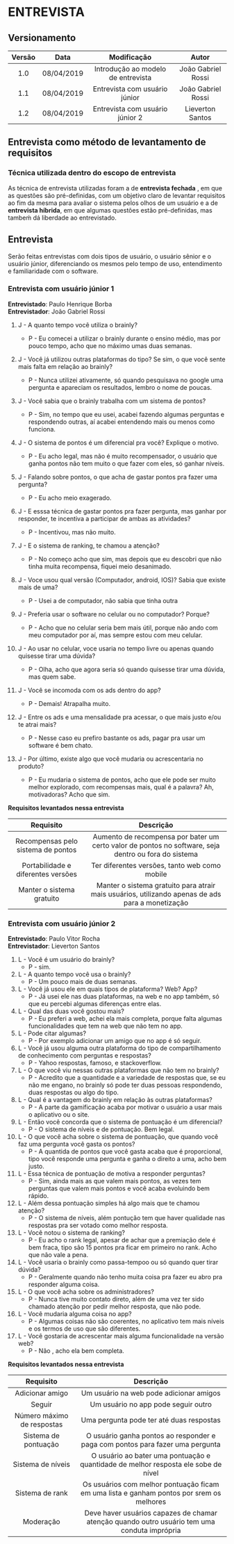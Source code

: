 # ENTREVISTA

## Versionamento

| Versão |   Data    |            Modificação             |       Autor        |
| :----: | :-------: | :--------------------------------: | :----------------: |
|  1.0   | 08/04/2019 | Introdução ao modelo de entrevista | João Gabriel Rossi |
|  1.1   | 08/04/2019 |   Entrevista com usuário júnior    | João Gabriel Rossi |
|  1.2   | 08/04/2019 |   Entrevista com usuário júnior 2  |Lieverton Santos |

## Entrevista como método de levantamento de requisitos

### Técnica utilizada dentro do escopo de entrevista

As técnica de entrevista utilizadas foram a de **entrevista fechada** , em que as questões são pré-definidas, com um objetivo claro de levantar requisitos ao fim da mesma para avaliar o sistema pelos olhos de um usuário e a de **entrevista híbrida**, em que algumas questões estão pré-definidas, mas tambeḿ dá liberdade ao entrevistado. 

## Entrevista

Serão feitas entrevistas com dois tipos de usuário, o usuário sênior e o usuário júnior, diferenciando os mesmos pelo tempo de uso, entendimento e familiaridade com o software.

### Entrevista com usuário júnior 1
**Entrevistado**: Paulo Henrique Borba  
**Entrevistador**: João Gabriel Rossi

1. J - A quanto tempo você utiliza o brainly?
    - P - Eu comecei a utilizar o brainly durante o ensino médio, mas por pouco tempo, acho que no máximo umas duas semanas.
2. J - Você já utilizou outras plataformas do tipo? Se sim, o que você sente mais falta em relação ao brainly?
    - P - Nunca utilizei ativamente, só quando pesquisava no google uma pergunta e apareciam os resultados, lembro o nome de poucas.
3. J - Você sabia que o brainly trabalha com um sistema de pontos?
    - P - Sim, no tempo que eu usei, acabei fazendo algumas perguntas e respondendo outras, aí acabei entendendo mais ou menos como funciona.
4. J - O sistema de pontos é um diferencial pra você? Explique o motivo.
      - P - Eu acho legal, mas não é muito recompensador, o usuário que ganha pontos não tem muito o que fazer com eles, só ganhar níveis.
5. J - Falando sobre pontos, o que acha de gastar pontos pra fazer uma pergunta?
      - P - Eu acho meio exagerado.
6. J - E esssa técnica de gastar pontos pra fazer pergunta, mas ganhar por responder, te incentiva a participar de ambas as atividades?
    - P - Incentivou, mas não muito.
7. J - E o sistema de ranking, te chamou a atenção?
    - P - No começo acho que sim, mas depois que eu descobri que não tinha muita recompensa, fiquei meio desanimado.
8. J - Voce usou qual versão (Computador, android, IOS)? Sabia que existe mais de uma?
      - P - Usei a de computador, não sabia que tinha outra
9. J - Preferia usar o software no celular ou no computador? Porque?
    - P - Acho que no celular seria bem mais útil, porque não ando com meu computador por aí, mas sempre estou com meu celular.
10. J - Ao usar no celular, voce usaria no tempo livre ou apenas quando quisesse tirar uma dúvida?
    - P - Olha, acho que agora seria só quando quisesse tirar uma dúvida, mas quem sabe.
11. J - Você se incomoda com os ads dentro do app?
    - P - Demais! Atrapalha muito.
  
12. J - Entre os ads e uma mensalidade pra acessar, o que mais justo e/ou te atrai mais?
    - P - Nesse caso eu prefiro bastante os ads, pagar pra usar um software é bem chato.
13. J - Por último, existe algo que você mudaria ou acrescentaria no produto?
    - P - Eu mudaria o sistema de pontos, acho que ele pode ser muito melhor explorado, com recompensas mais, qual é a palavra? Ah, motivadoras? Acho que sim. 

**Requisitos levantados nessa entrevista**

| Requisito | Descrição |
| :----: | :-------: |
| Recompensas pelo sistema de pontos | Aumento de recompensa por bater um certo valor de pontos no software, seja dentro ou fora do sistema |
| Portabilidade e diferentes versões | Ter diferentes versões, tanto web como mobile |
|    Manter o sistema gratuito     |   Manter o sistema gratuito para atrair mais usuários, utilizando apenas de ads para a monetização   |


### Entrevista com usuário júnior 2
**Entrevistado**: Paulo Vitor Rocha  
**Entrevistador**: Lieverton Santos

1. L - Você é um usuário do brainly?
    - P - sim.
2. L - A quanto tempo você usa o brainly?
    - P - Um pouco mais de duas semanas.
3. L - Você já usou ele em quais tipos de plataforma? Web? App?
    - P - Já usei ele nas duas plataformas, na web e no app também, só que eu percebi algumas diferenças entre elas.
4. L - Qual das duas você gostou mais?
    - P - Eu preferi a web, achei ela mais completa, porque falta algumas funcionalidades que tem na web que não tem no app.
5. L - Pode citar algumas?
    - P - Por exemplo adicionar um amigo que no app é só seguir.
6. L - Você já usou alguma outra plataforma do tipo de compartilhamento de conhecimento com perguntas e respostas?
    - P - Yahoo respostas, famoso, e stackoverflow.
7. L - O que você viu nessas outras plataformas que não tem no brainly?
    - P - Acredito que a quantidade e a variedade de respostas que, se eu não me engano, no brainly só pode ter duas pessoas respondendo, duas respostas ou algo do tipo.
8. L - Qual é a vantagem do brainly em relação às outras plataformas?
    - P - A parte da gamificação acaba por motivar o usuário a usar mais o aplicativo ou o site.
9. L - Então você concorda que o sistema de pontuação é um diferencial?
    - P - O sistema de níveis e de pontuação. Bem legal.
10. L - O que você acha sobre o sistema de pontuação, que quando você faz uma pergunta você gasta os pontos?
    - P - A quantida de pontos que você gasta acaba que é proporcional, tipo você responde uma pergunta e ganha o direito a uma, acho bem justo.
11. L - Essa técnica de pontuação de motiva a responder perguntas?
    - P - Sim, ainda mais as que valem mais pontos, as vezes tem perguntas que valem mais pontos e você acaba evoluindo bem rápido.
12. L - Além dessa pontuação simples há algo mais que te chamou atenção?
    - P - O sistema de níveis, além pontução tem que haver qualidade nas respostas pra ser votado como melhor resposta.
13. L - Você notou o sistema de ranking?
    - P - Eu acho o rank legal, apesar de achar que a premiação dele é bem fraca, tipo são 15 pontos pra ficar em primeiro no rank. Acho que não vale a pena.
14. L - Você usaria o brainly como passa-tempoo ou só quando quer tirar dúvida?
    - P - Geralmente quando não tenho muita coisa pra fazer eu abro pra responder alguma coisa.
15. L - O que você acha sobre os administradores?
    - P - Nunca tive muito contato direto, além de uma vez ter sido chamado atenção por pedir melhor resposta, que não pode.
16. L - Você mudaria alguma coisa no app?
    - P - Algumas coisas não são coerentes, no aplicativo tem mais níveis e os termos de uso que são diferentes.
17. L - Você gostaria de acrescentar mais alguma funcionalidade na versão web?
    - P - Não , acho ela bem completa.

**Requisitos levantados nessa entrevista**

| Requisito | Descrição |
| :----: | :-------: |
| Adicionar amigo | Um usuário na web pode adicionar amigos |
| Seguir | Um usuário no app pode seguir outro |
| Número máximo de respostas | Uma pergunta pode ter até duas respostas |
| Sistema de pontuação | O usuário ganha pontos ao responder e paga com pontos para fazer uma pergunta |
| Sistema de níveis | O usuário ao bater uma pontuação e quantidade de melhor resposta ele sobe de nível |
| Sistema de rank | Os usuários com melhor pontuação ficam em uma lista e ganham pontos por srem os melhores |
| Moderação | Deve haver usuários capazes de chamar atenção quando outro usuário tem uma conduta imprópria |